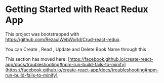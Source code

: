# Getting Started with React Redux App

This project was bootstrapped with https://github.com/RezaulWebWorld/Crud-react-redux.

You can Create , Read , Update and Delete Book Name through this

This section has moved here: [https://facebook.github.io/create-react-app/docs/troubleshooting#npm-run-build-fails-to-minify](https://facebook.github.io/create-react-app/docs/troubleshooting#npm-run-build-fails-to-minify)
